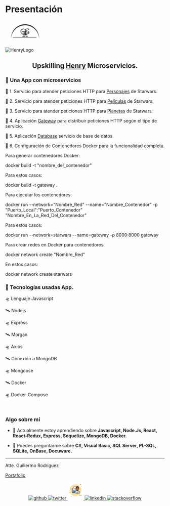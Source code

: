 
# Presentación
<a href="https://youtu.be/NXci7lByQt0" target="_blank">
<img align="center" src='./repoimg/Logo_GRS.svg' height='70px'>
</a>  

![HenryLogo](https://d31uz8lwfmyn8g.cloudfront.net/Assets/logo-henry-white-lg.png)

## <div align="center"> Upskilling <a href="https://www.soyhenry.com/" alt="Soy Henry Bootcamp">Henry</a> Microservicios.</div>

### 🚀 Una App con microservicios

📌 1. Servicio para atender peticiones HTTP para [Personajes](./characters/) de Starwars.

📌 2. Servicio para atender peticiones HTTP para [Películas](./films/) de Starwars.

📌 3. Servicio para atender peticiones HTTP para [Planetas](./planets/) de Starwars.

📌 4. Aplicación [Gateway](./gateway/) para distribuir peticiones HTTP según el tipo de servicio.

📌 5. Aplicación [Database](./database/) servicio de base de datos.

📌 6. Configuración de Contenedores Docker para la funcionalidad completa.

<p style="text-align: justify;">
Para generar contenedores Docker:

docker build -t "nombre_del_contenedor"

Para estos casos:

docker build -t gateway .

Para ejecutar los contenedores:

docker run --network="Nombre_Red" --name="Nombre_Contenedor" -p "Puerto_Local":"Puerto_Contenedor" "Nombre_En_La_Red_Del_Contenedor"

Para estos casos:

docker run --network=starwars --name=gateway -p 8000:8000 gateway

Para crear redes en Docker para contenedores:

docker network create "Nombre_Red"

En estos casos:

docker network create starwars

</p>

### 🚀 Tecnologías usadas App.

🛸 Lenguaje Javascript

🛰 Nodejs

🛸 Express

🛰 Morgan

🛸 Axios

🛰 Conexión a MongoDB

🛸 Mongoose

🛰 Docker

🛸 Docker-Compose


<br/>

### Algo sobre mí

- 🌱 Actualmente estoy aprendiendo sobre **Javascript, Node.Js, React, React-Redux, Express, Sequelize, MongoDB, Docker.**  

- 💬 Puedes preguntarme sobre **C#, Visual Basic, SQL Server, PL-SQL, SQLite, OnBase, Docuware.**  


<hr />
Atte. Guillermo Rodríguez 

[Portafolio](https://memorodz.github.io/portfolio/)

<div align="center">
<a href="https://github.com/memorodz" target="_blank">
<img src=https://img.shields.io/badge/github-%2324292e.svg?&style=for-the-badge&logo=github&logoColor=white alt="github" style="margin-bottom: 5px;" />
</a>
<a href="https://twitter.com/memosrdz" target="_blank">
<img src=https://img.shields.io/badge/twitter-%2300acee.svg?&style=for-the-badge&logo=twitter&logoColor=white alt="twitter" style="margin-bottom: 5px;" />
</a>
<a href="mailto:gmo.rodriguez@gmail.com" target="_blank">
<img src='./repoimg/icons8-hombre-con-correo-50.png' alt=Email style="margin-bottom: 5px;" />
</a>    
<a href="https://linkedin.com/in/guillermo-rodríguez-74b10039" target="_blank">
<img src=https://img.shields.io/badge/linkedin-%231E77B5.svg?&style=for-the-badge&logo=linkedin&logoColor=white alt="linkedin" style="margin-bottom: 5px;" />
</a>
<a href="https://stackoverflow.com/users/109441" target="_blank">
<img src=https://img.shields.io/badge/stackoverflow-%23F28032.svg?&style=for-the-badge&logo=stackoverflow&logoColor=white alt="stackoverflow" style="margin-bottom: 5px;" />
</a>  

</div> 
<br/>

